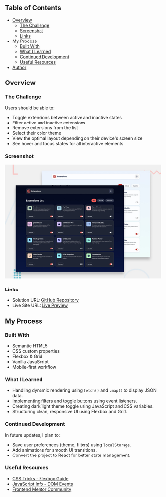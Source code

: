 ## Table of Contents

- [Overview](#overview)
  - [The Challenge](#the-challenge)
  - [Screenshot](#screenshot)
  - [Links](#links)
- [My Process](#my-process)
  - [Built With](#built-with)
  - [What I Learned](#what-i-learned)
  - [Continued Development](#continued-development)
  - [Useful Resources](#useful-resources)
- [Author](#author)

## Overview

### The Challenge

Users should be able to:

- Toggle extensions between active and inactive states
- Filter active and inactive extensions
- Remove extensions from the list
- Select their color theme
- View the optimal layout depending on their device's screen size
- See hover and focus states for all interactive elements

### Screenshot

![Screenshot](./preview.jpg)

### Links

- Solution URL: [GitHub Repository](https://your-solution-url.com)
- Live Site URL: [Live Preview](https://your-live-site-url.com)

## My Process

### Built With

- Semantic HTML5
- CSS custom properties
- Flexbox & Grid
- Vanilla JavaScript
- Mobile-first workflow

### What I Learned

- Handling dynamic rendering using `fetch()` and `.map()` to display JSON data.
- Implementing filters and toggle buttons using event listeners.
- Creating dark/light theme toggle using JavaScript and CSS variables.
- Structuring clean, responsive UI using Flexbox and Grid.

### Continued Development

In future updates, I plan to:

- Save user preferences (theme, filters) using `localStorage`.
- Add animations for smooth UI transitions.
- Convert the project to React for better state management.

### Useful Resources

- [CSS Tricks - Flexbox Guide](https://css-tricks.com/snippets/css/a-guide-to-flexbox/)
- [JavaScript Info - DOM Events](https://javascript.info/introduction-browser-events)
- [Frontend Mentor Community](https://www.frontendmentor.io/community)




